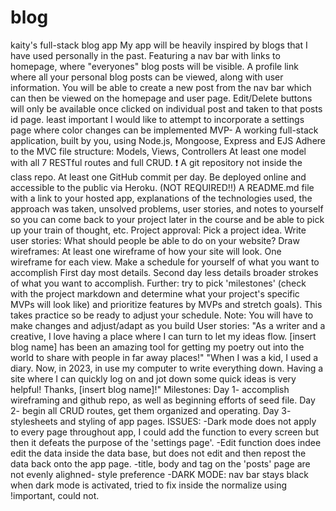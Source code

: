 # blog
kaity's full-stack blog app 
My app will be heavily inspired by blogs that I have used personally in the past. Featuring a nav bar with links to homepage, where "everyones" blog posts will be visible. A profile link where all your personal blog posts can be viewed, along with user information. You will be able to create a new post from the nav bar which can then be viewed on the homepage and user page. Edit/Delete buttons will only be available once clicked on individual post and taken to that posts id page.
least important I would like to attempt to incorporate a settings page where color changes can be implemented
MVP- A working full-stack application, built by you, using Node.js, Mongoose, Express and EJS Adhere to the MVC file structure: Models, Views, Controllers At least one model with all 7 RESTful routes and full CRUD. ❗ A git repository not inside the class repo. At least one GitHub commit per day. Be deployed online and accessible to the public via Heroku. (NOT REQUIRED!!) A README.md file with a link to your hosted app, explanations of the technologies used, the approach was taken, unsolved problems, user stories, and notes to yourself so you can come back to your project later in the course and be able to pick up your train of thought, etc.
Project approval: Pick a project idea. Write user stories: What should people be able to do on your website? Draw wireframes: At least one wireframe of how your site will look. One wireframe for each view. Make a schedule for yourself of what you want to accomplish First day most details. Second day less details broader strokes of what you want to accomplish. Further: try to pick 'milestones' (check with the project markdown and determine what your project's specific MVPs will look like) and prioritize features by MVPs and stretch goals). This takes practice so be ready to adjust your schedule. Note: You will have to make changes and adjust/adapt as you build
User stories: "As a writer and a creative, I love having a place where I can turn to let my ideas flow. [insert blog name] has been an amazing tool for getting my poetry out into the world to share with people in far away places!"
"When I was a kid, I used a diary. Now, in 2023, in use my computer to write everything down. Having a site where I can quickly log on and jot down some quick ideas is very helpful! Thanks, [insert blog name]!"
Milestones: Day 1- accomplish wireframing and github repo, as well as beginning efforts of seed file. Day 2- begin all CRUD routes, get them organized and operating. Day 3- stylesheets and styling of app pages.
ISSUES:
-Dark mode does not apply to every page throughout app, I could add the function to every screen but then it defeats the purpose of the 'settings page'. -Edit function does indee edit the data inside the data base, but does not edit and then repost the data back onto the app page. -title, body and tag on the 'posts' page are not evenly alighned- style preference -DARK MODE: nav bar stays black when dark mode is activated, tried to fix inside the normalize using !important, could not.
